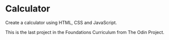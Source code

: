 # Calculator

Create a calculator using HTML, CSS and JavaScript. 




This is the last project in the Foundations Curriculum from The Odin Project. 